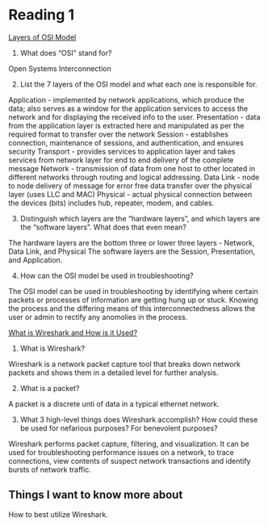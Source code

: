 # Reading 1

[Layers of OSI Model](https://www.geeksforgeeks.org/open-systems-interconnection-model-osi/) 

1. What does “OSI” stand for?

Open Systems Interconnection

2. List the 7 layers of the OSI model and what each one is responsible for.

Application - implemented by network applications, which produce the data; also serves as a window for the application services to access the network and for displaying the received info to the user.
Presentation - data from the application layer is extracted here and manipulated as per the required format to transfer over the network
Session - establishes connection, maintenance of sessions, and authentication, and ensures security
Transport - provides services to application layer and takes services from network layer for end to end delivery of the complete message
Network - transmission of data from one host to other located in different networks through routing and logical addressing.
Data Link - node to node delivery of message for error free data transfer over the physical layer (uses LLC and MAC)
Physical - actual physical connection between the devices (bits) includes hub, repeater, modem, and cables.

3. Distinguish which layers are the “hardware layers”, and which layers are the “software layers”. What does that even mean?

The hardware layers are the bottom three or lower three layers - Network, Data Link, and Physical
The software layers are the Session, Presentation, and Application.

4. How can the OSI model be used in troubleshooting?

The OSI model can be used in troubleshooting by identifying where certain packets or processes of information are getting hung up or stuck.  Knowing the process and the differing means of this interconnectedness allows the user or admin to rectify any anomolies in the process.

[What is Wireshark and How is it Used?](https://www.comptia.org/content/articles/what-is-wireshark-and-how-to-use-it)

1. What is Wireshark?

Wireshark is a network packet capture tool that breaks down network packets and shows them in a detailed level for further analysis.

2. What is a packet?

A packet is a discrete unti of data in a typical ethernet network.

3. What 3 high-level things does Wireshark accomplish? How could these be used for nefarious purposes? For benevolent purposes?

Wireshark performs packet capture, filtering, and visualization.  It can be used for troubleshooting performance issues on a network, to trace connections, view contents of suspect network transactions and identify bursts of network traffic.

## Things I want to know more about

How to best utilize Wireshark.
